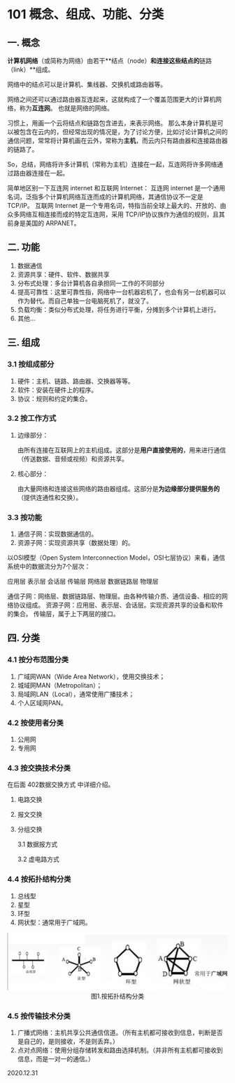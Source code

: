 # 101 概念、组成、功能、分类

## 一. 概念

**计算机网络**（或简称为网络）由若干**结点（node）**和连接这些结点的**链路（link）**组成。

网络中的结点可以是计算机、集线器、交换机或路由器等。

网络之间还可以通过路由器互连起来，这就构成了一个覆盖范围更大的计算机网络，称为**互连网**。
也就是网络的网络。

习惯上，用画一个云将结点和链路包含进去，来表示网络。
那么本身计算机是可以被包含在云内的，但经常出现的情况是，为了讨论方便，比如讨论计算机之间的通信问题，常常将计算机画在云外，常称为**主机**，而云内只有路由器和连接路由器的链路了。

So，总结，网络将许多计算机（常称为主机）连接在一起，互连网将许多网络通过路由器连接在一起。

简单地区别一下互连网 internet 和互联网 Internet：
互连网 internet 是一个通用名词，泛指多个计算机网络互连而成的计算机网络，其通信协议不一定是 TCP/IP。
互联网 Internet 是一个专用名词，特指当前全球上最大的、开放的、由众多网络互相连接而成的特定互连网，采用 TCP/IP协议族作为通信的规则，且其前身是美国的 ARPANET。

## 二. 功能

1. 数据通信
2. 资源共享：硬件、软件、数据共享
3. 分布式处理：多台计算机各自承担同一工作的不同部分
4. 提高可靠性：这里可靠性指，网络中一台机器宕机了，也会有另一台机器可以作为替代。而自己单独一台电脑死机了，就没了。
5. 负载均衡：类似分布式处理，将任务进行平衡，分摊到多个计算机上进行。
6. 其他...

## 三. 组成

### 3.1 按组成部分

1. 硬件：主机、链路、路由器、交换器等等。
2. 软件：安装在硬件上的程序。
3. 协议：规则和约定的集合。

### 3.2 按工作方式

1. 边缘部分：

   由所有连接在互联网上的主机组成。这部分是**用户直接使用的**，用来进行通信（传送数据、音频或视频）和资源共享。

2. 核心部分：

   由大量网络和连接这些网络的路由器组成。这部分是**为边缘部分提供服务的**（提供连通性和交换）。

### 3.3 按功能

1. 通信子网：实现数据通信的。
2. 资源子网：实现资源共享（数据处理）的。

以OSI模型（Open System Interconnection Model，OSI七层协议）来看，通信系统中的数据流分为7个层次：

应用层
表示层
会话层
传输层
网络层
数据链路层
物理层

通信子网：网络层、数据链路层、物理层。由各种传输介质、通信设备、相应的网络协议组成。
资源子网：应用层、表示层、会话层。实现资源共享的设备和软件的集合。
传输层，属于上下两层的接口。

## 四. 分类

### 4.1 按分布范围分类

1. 广域网WAN（Wide Area Network），使用交换技术；
2. 城域网MAN（Metropolitan）；
3. 局域网LAN（Local），通常使用广播技术；
4. 个人区域网PAN。

### 4.2 按使用者分类

1. 公用网
2. 专用网

### 4.3 按交换技术分类

在后面 402数据交换方式 中详细介绍。

1. 电路交换

2. 报文交换

3. 分组交换

   3.1 数据报方式

   3.2 虚电路方式

### 4.4 按拓扑结构分类

1. 总线型
2. 星型
3. 环型
4. 网状型：通常用于广域网。

<img src="计网101-1.png" alt="计网101-1" style="zoom:67%;" />

<center>图1.按拓扑结构分类</center>

### 4.5 按传输技术分类

1. 广播式网络：主机共享公共通信信道。（所有主机都可接收到信息，判断是否是自己的，是则接收，不是则丢弃。）
2. 点对点网络：使用分组存储转发和路由选择机制。（并非所有主机都可接收到信息，而是一对一的通信。）

2020.12.31